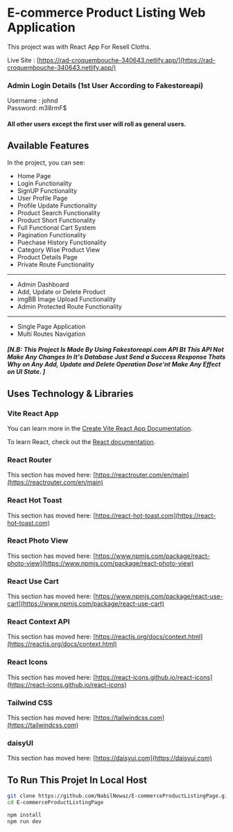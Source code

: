 # E-commerce Product Listing Web Application

This project was with React App For Resell Cloths.

Live Site : [https://rad-croquembouche-340643.netlify.app/](https://rad-croquembouche-340643.netlify.app/)

### Admin Login Details (1st User According to Fakestoreapi)

Username : johnd<br />
Password: m38rmF$

#### All other users except the first user will roll as general users.

## Available Features

In the project, you can see:

- Home Page
- Login Functionality
- SignUP Functionality
- User Profile Page
- Profile Update Functionality
- Product Search Functionality
- Product Short Functionality
- Full Functional Cart System
- Pagination Functionality
- Puechase History Functionality
- Category Wise Product View
- Product Details Page
- Private Route Functionality

---

- Admin Dashboard
- Add, Update or Delete Product
- imgBB Image Upload Functionality
- Admin Protected Route Functionality

---

- Single Page Application
- Multi Routes Navigation

##### [N.B: This Project Is Made By Using Fakestoreapi.com API Bt This API Not Make Any Changes In It's Database Just Send a Success Response Thats Why on Any Add, Update and Delete Operation Dose'nt Make Any Effect on UI State. ]

## Uses Technology & Libraries

### Vite React App

You can learn more in the [Create Vite React App Documentation](https://vitejs.dev/guide/).

To learn React, check out the [React documentation](https://reactjs.org/).

### React Router

This section has moved here: [https://reactrouter.com/en/main](https://reactrouter.com/en/main)

### React Hot Toast

This section has moved here: [https://react-hot-toast.com](https://react-hot-toast.com)

### React Photo View

This section has moved here: [https://www.npmjs.com/package/react-photo-view](https://www.npmjs.com/package/react-photo-view)

### React Use Cart

This section has moved here: [https://www.npmjs.com/package/react-use-cart](https://www.npmjs.com/package/react-use-cart)

### React Context API

This section has moved here: [https://reactjs.org/docs/context.html](https://reactjs.org/docs/context.html)

### React Icons

This section has moved here: [https://react-icons.github.io/react-icons](https://react-icons.github.io/react-icons)

### Tailwind CSS

This section has moved here: [https://tailwindcss.com](https://tailwindcss.com)

### daisyUI

This section has moved here: [https://daisyui.com](https://daisyui.com)

## To Run This Projet In Local Host

```bash
git clone https://github.com/NabilNewaz/E-commerceProductListingPage.git
cd E-commerceProductListingPage

npm install
npm run dev
```
